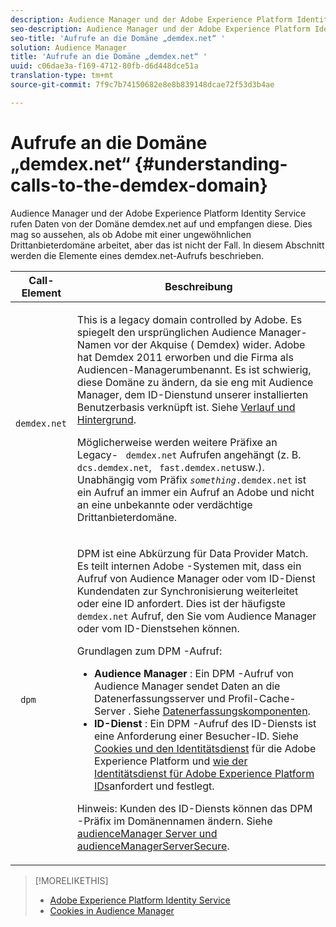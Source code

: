 ```yaml
---
description: Audience Manager und der Adobe Experience Platform Identity Service rufen Daten von der Domäne demdex.net auf und empfangen diese. Dies mag so aussehen, als ob Adobe mit einer ungewöhnlichen Drittanbieterdomäne arbeitet, aber das ist nicht der Fall. In diesem Abschnitt werden die Elemente eines demdex.net-Aufrufs beschrieben.
seo-description: Audience Manager und der Adobe Experience Platform Identity Service rufen Daten von der Domäne demdex.net auf und empfangen diese. Dies mag so aussehen, als ob Adobe mit einer ungewöhnlichen Drittanbieterdomäne arbeitet, aber das ist nicht der Fall. In diesem Abschnitt werden die Elemente eines demdex.net-Aufrufs beschrieben.
seo-title: 'Aufrufe an die Domäne „demdex.net“ '
solution: Audience Manager
title: 'Aufrufe an die Domäne „demdex.net“ '
uuid: c06dae3a-f169-4712-80fb-d6d448dce51a
translation-type: tm+mt
source-git-commit: 7f9c7b74150682e8e8b839148dcae72f53d3b4ae

---
```



# Aufrufe an die Domäne „demdex.net“ {#understanding-calls-to-the-demdex-domain}

Audience Manager und der Adobe Experience Platform Identity Service rufen Daten von der Domäne demdex.net auf und empfangen diese. Dies mag so aussehen, als ob Adobe mit einer ungewöhnlichen Drittanbieterdomäne arbeitet, aber das ist nicht der Fall. In diesem Abschnitt werden die Elemente eines demdex.net-Aufrufs beschrieben.

<table id="table_B846CBEDDA4C4AD19416F7C27FC325C6"> 
 <thead> 
  <tr> 
   <th colname="col1" class="entry"> Call-Element </th> 
   <th colname="col2" class="entry"> Beschreibung </th> 
  </tr> 
 </thead>
 <tbody> 
  <tr> 
   <td colname="col1"> <p> <code> demdex.net</code> </p> </td> 
   <td colname="col2"> <p>This is a legacy domain controlled by <span class="keyword"> Adobe</span>. Es spiegelt den ursprünglichen <span class="keyword"> Audience Manager</span>-Namen vor der Akquise (<span class="keyword"> Demdex</span>) wider. <span class="keyword"> Adobe</span> hat <span class="keyword"> Demdex</span> 2011 erworben und die Firma als <span class="keyword"> Audiencen-Manager</span>umbenannt. Es ist schwierig, diese Domäne zu ändern, da sie eng mit <span class="keyword"> Audience Manager</span>, dem <span class="wintitle"> ID-Dienst</span>und unserer installierten Benutzerbasis verknüpft ist. Siehe <a href="../overview/aam-overview.md#history-and-background"> Verlauf und Hintergrund</a>. </p> <p>Möglicherweise werden weitere Präfixe an Legacy- <code> demdex.net</code> Aufrufen angehängt (z. B. <code> dcs.demdex.net</code>, <code> fast.demdex.net</code>usw.). Unabhängig vom Präfix <code><i>something</i>.demdex.net</code> ist ein Aufruf an immer ein Aufruf an <span class="keyword"> Adobe</span> und nicht an eine unbekannte oder verdächtige Drittanbieterdomäne. </p> </td> 
  </tr> 
  <tr> 
   <td colname="col1"> <p> <code> dpm</code> </p> </td> 
   <td colname="col2"> <p><span class="wintitle"> DPM</span> ist eine Abkürzung für <span class="wintitle"> Data Provider Match</span>. Es teilt internen <span class="keyword"> Adobe</span> -Systemen mit, dass ein Aufruf von <span class="keyword"> Audience Manager</span> oder vom <span class="wintitle"> ID-Dienst</span> Kundendaten zur Synchronisierung weiterleitet oder eine ID anfordert. Dies ist der häufigste <code> demdex.net</code> Aufruf, den Sie vom <span class="keyword"> Audience Manager</span> oder vom <span class="wintitle"> ID-Dienst</span>sehen können. </p> <p><span class="wintitle"> Grundlagen zum DPM</span> -Aufruf: </p> <p> 
     <ul id="ul_44023BB060774518BE414EE10820C141"> 
      <li id="li_0F94D1988A6944BA885FD40AB26FC49F"> <b> <span class="keyword"> Audience Manager</span> </b>: Ein <span class="wintitle"> DPM</span> -Aufruf von <span class="keyword"> Audience Manager</span> sendet Daten an die Datenerfassungsserver <span class="wintitle"> und</span> Profil-Cache-Server <span class="wintitle"></span>. Siehe <a href="../reference/system-components/components-data-collection.md"> Datenerfassungskomponenten</a>. </li> 
      <li id="li_5A7EA9EE16EE4D828F0A24AE2B969122"> <b> <span class="wintitle"> ID-Dienst</span> </b>: Ein <span class="wintitle"> DPM</span> -Aufruf des <span class="wintitle"> ID-Diensts</span> ist eine Anforderung einer Besucher-ID. Siehe <a href="https://marketing.adobe.com/resources/help/en_US/mcvid/mcvid_cookies.html" format="https" scope="external"> Cookies und den Identitätsdienst</a> für die Adobe Experience Platform und <a href="https://marketing.adobe.com/resources/help/en_US/mcvid/mcvid_id_request.html" format="https" scope="external"> wie der Identitätsdienst für Adobe Experience Platform IDs</a>anfordert und festlegt. </li> 
     </ul> </p> <p> <p>Hinweis:  Kunden des <span class="wintitle"> ID-Diensts</span> können das <span class="wintitle"> DPM</span> -Präfix im Domänennamen ändern. Siehe <a href="https://marketing.adobe.com/resources/help/en_US/mcvid/mcvid-subdomain-config.html" format="https" scope="external"> audienceManager Server und audienceManagerServerSecure</a>. </p> </p> </td> 
  </tr> 
 </tbody> 
</table>

>[!MORELIKETHIS]
>
>* [Adobe Experience Platform Identity Service](https://marketing.adobe.com/resources/help/en_US/mcvid/)
>* [Cookies in Audience Manager](https://marketing.adobe.com/resources/help/en_US/whitepapers/cookies/cookies_am.html)

